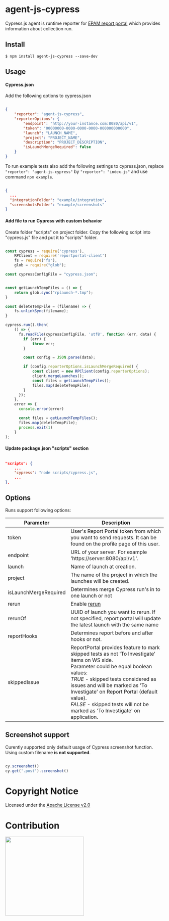 # agent-js-cypress

Cypress js agent is runtime reporter for [EPAM report portal](https://github.com/reportportal/reportportal) which provides information about collection run.

## Install


```console
$ npm install agent-js-cypress --save-dev
```

## Usage


#### Cypress.json

Add the following options to cypress.json


```json

{
    "reporter": "agent-js-cypress",
    "reporterOptions": {
        "endpoint": "http://your-instance.com:8080/api/v1",
        "token": "00000000-0000-0000-0000-000000000000",
        "launch": "LAUNCH_NAME",
        "project": "PROJECT_NAME",
        "description": "PROJECT_DESCRIPTION",
        "isLaunchMergeRequired": false
    }
}

```

To run example tests also add the following settings to cypress.json, replace `"reporter": "agent-js-cypress"` by `"reporter": "index.js"` and use command `npm example`.

```json

{
  ...
  "integrationFolder": "example/integration",
  "screenshotsFolder": "example/screenshots"
}

```

#### Add file to run Cypress with custom behavior

Create folder "scripts" on project folder. Copy the following script into "cypress.js" file and put it to "scripts"
folder.

```javascript

const cypress = require('cypress'),
    RPClient = require('reportportal-client')
    fs = require('fs'),
    glob = require("glob");

const cypressConfigFile = "cypress.json";


const getLaunchTempFiles = () => {
    return glob.sync("rplaunch-*.tmp");
}

const deleteTempFile = (filename) => {
    fs.unlinkSync(filename);
}

cypress.run().then(
    () => {
      fs.readFile(cypressConfigFile, 'utf8', function (err, data) {
        if (err) {
            throw err;
        }

        const config = JSON.parse(data);

        if (config.reporterOptions.isLaunchMergeRequired) {
            const client = new RPClient(config.reporterOptions);
            client.mergeLaunches();
            const files = getLaunchTempFiles();
            files.map(deleteTempFile);
        }
      });
    },
    error => {
      console.error(error)

      const files = getLaunchTempFiles();
      files.map(deleteTempFile);
      process.exit(1)
    }
);

```

#### Update package.json "scripts" section

```json

"scripts": {
    ...
    "cypress": "node scripts/cypress.js",
    ...
},

```

## Options

Runs support following options:

| Parameter             | Description                                                                                                       |
| --------------------- | ----------------------------------------------------------------------------------------------------------------- |
| token                 | User's Report Portal token from which you want to send requests. It can be found on the profile page of this user.|
| endpoint              | URL of your server. For example 'https://server:8080/api/v1'.                                                     |
| launch                | Name of launch at creation.                                                                                       |
| project               | The name of the project in which the launches will be created.                                                    |
| isLaunchMergeRequired | Determines merge Cypress run's in to one launch or not                                                            |
| rerun                 | Enable [rerun](https://github.com/reportportal/documentation/blob/master/src/md/src/DevGuides/rerun.md)           |
| rerunOf               | UUID of launch you want to rerun. If not specified, report portal will update the latest launch with the same name|
| reportHooks           | Determines report before and after hooks or not.                                                                  |
| skippedIssue          | ReportPortal provides feature to mark skipped tests as not 'To Investigate' items on WS side.<br> Parameter could be equal boolean values:<br> *TRUE* - skipped tests considered as issues and will be marked as 'To Investigate' on Report Portal (default value).<br> *FALSE* - skipped tests will not be marked as 'To Investigate' on application.|

## Screenshot support

Curently supported only default usage of Cypress screenshot function. Using custom filename **is not supported**.

```javascript

cy.screenshot()
cy.get('.post').screenshot()

```

# Copyright Notice

Licensed under the [Apache License v2.0](LICENSE)

# Contribution

<img src="img/ahold-delhaize-logo-green.jpg" width="250">
